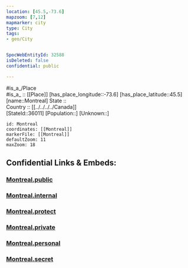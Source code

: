 ```yaml
---
location: [45.5,-73.6] 
mapzoom: [7,12] 
mapmarker: city 
type: City
tags:
- geo/City


SpocWebEntityId: 32588
isDeleted: false
confidential: public

---
```

#is_a_/Place  
#is_a_ :: [[Place]] 
[has_place_longitude::-73.6] 
[has_place_latitude::45.5] 
[name::Montreal] 
State ::  
Country :: [[../../../../Canada]]  
[StateId::36011] 
[Population::] 
[Unknown::] 


```leaflet
id: Montreal
coordinates: [[Montreal]] 
markerFile: [[Montreal]] 
defaultZoom: 11 
maxZoom: 18
```


## Confidential Links & Embeds: 

### [Montreal.public](/_public/\Earth\Continent\America~North\Canada\provinces~Canada\Quebec,Province\CityMontreal.public.md) 

### [Montreal.internal](/_internal/\Earth\Continent\America~North\Canada\provinces~Canada\Quebec,Province\CityMontreal.internal.md) 

### [Montreal.protect](/_protect/\Earth\Continent\America~North\Canada\provinces~Canada\Quebec,Province\CityMontreal.protect.md) 

### [Montreal.private](/_private/\Earth\Continent\America~North\Canada\provinces~Canada\Quebec,Province\CityMontreal.private.md) 

### [Montreal.personal](/_personal/\Earth\Continent\America~North\Canada\provinces~Canada\Quebec,Province\CityMontreal.personal.md) 

### [Montreal.secret](/_secret/\Earth\Continent\America~North\Canada\provinces~Canada\Quebec,Province\CityMontreal.secret.md)

